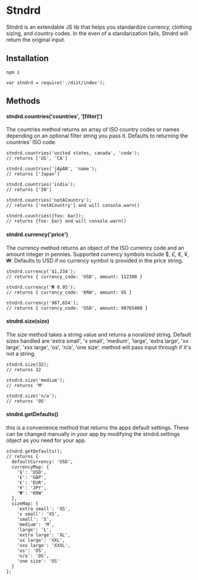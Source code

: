 Stndrd
===============

Stndrd is an extendable JS lib that helps you standardize currency, clothing sizing, and country codes. In the even of a standarization fails, Stndrd will return the original input.

## Installation
```npm i```


```var stndrd = require('./dist/index');```

## Methods
#### stndrd.countries('countries', '[filter]')
The countries method returns an array of ISO country codes or names depending on an optional filter string you pass it. Defaults to returning the countries' ISO code.
```
stndrd.countries('united states, canada', 'code');
// returns ['US', 'CA']

stndrd.countries('jApAN', 'name');
// returns ['Japan']

stndrd.countries('india');
// returns ['IN']

stndrd.countries('notACountry');
// returns ['notACountry'] and will console.warn()

stndrd.countries({foo: bar});
// returns {foo: bar} and will console.warn()
```

#### stndrd.currency('price')
The currency method returns an object of the ISO currency code and an amount integer in pennies. Supported currency symbols include $, £, €, ¥, ₩. Defaults to USD if no currency symbol is provided in the price string.
```
stndrd.currency('$1,234');
// returns { currency_code: 'USD', amount: 112300 }

stndrd.currency('₩ 0.95');
// returns { currency_code: 'KRW', amount: 95 }

stndrd.currency('987,654');
// returns { currency_code: 'USD', amount: 98765400 }
```

#### stndrd.size(size)
The size method takes a string value and returns a noralized string.
Default sizes handled are 'extra small', 'x small', 'medium', 'large', 'extra large', 'xx large', 'xxx large', 'os', 'n/a', 'one size'.
method will pass input through if it's not a string.
```
stndrd.size(32);
// returns 32

stndrd.size('medium');
// returns 'M'

stndrd.size('n/a');
// returns 'OS'
```

#### stndrd.getDefaults()
this is a convenience method that returns the apps default settings. These can be changed manually in your app by modifying the stndrd.settings object as you need for your app.
```
stndrd.getDefaults();
// returns {
  defaultCurrency: 'USD',
  currencyMap: {
    '$': 'USD',
    '£': 'GBP',
    '€': 'EUR',
    '¥': 'JPY',
    '₩': 'KRW'
  },
  sizeMap: {
    'extra small': 'XS',
    'x small': 'XS',
    'small': 'S',
    'medium': 'M',
    'large': 'L',
    'extra large': 'XL',
    'xx large': 'XXL',
    'xxx large': 'XXXL',
    'os': 'OS',
    'n/a': 'OS',
    'one size': 'OS'
  }
};
```
